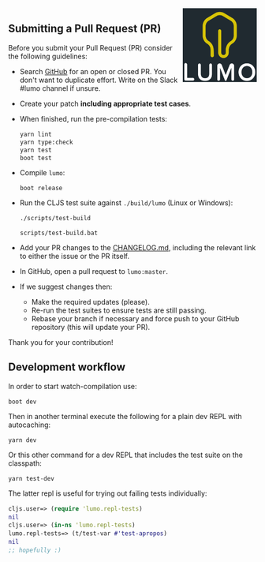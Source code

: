 <img src="./logo/full.png" alt="lumo logo" title="lumo" align="right" width="150" height="150" />

## Submitting a Pull Request (PR)

Before you submit your Pull Request (PR) consider the following guidelines:

* Search [GitHub](https://github.com/anmonteiro/lumo/pulls) for an open or
  closed PR. You don't want to duplicate effort. Write on the Slack #lumo
  channel if unsure.

* Create your patch **including appropriate test cases**.

* When finished, run the pre-compilation tests:

  ```shell
  yarn lint
  yarn type:check
  yarn test
  boot test
  ```

* Compile `lumo`:

  ```shell
  boot release
  ```

* Run the CLJS test suite against `./build/lumo` (Linux or Windows):

  ```shell
  ./scripts/test-build
  ```

  ```shell
  scripts/test-build.bat
  ```

* Add your PR changes to the
  [CHANGELOG.md](https://raw.githubusercontent.com/anmonteiro/lumo/master/CHANGELOG.md),
  including the relevant link to either the issue or the PR itself.

* In GitHub, open a pull request to `lumo:master`.

* If we suggest changes then:
  * Make the required updates (please).
  * Re-run the test suites to ensure tests are still passing.
  * Rebase your branch if necessary and force push to your GitHub repository (this will update your PR).

Thank you for your contribution!

## Development workflow

In order to start watch-compilation use:

```shell
boot dev
```

Then in another terminal execute the following for a plain dev REPL with autocaching:

```shell
yarn dev
```

Or this other command for a dev REPL that includes the test suite on the classpath:

```shell
yarn test-dev
```

The latter repl is useful for trying out failing tests individually:

```clojure
cljs.user=> (require 'lumo.repl-tests)
nil
cljs.user=> (in-ns 'lumo.repl-tests)
lumo.repl-tests=> (t/test-var #'test-apropos)
nil
;; hopefully :)
```
